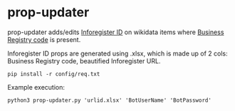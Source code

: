 # prop-updater

prop-updater adds/edits [Inforegister ID](https://www.wikidata.org/wiki/Property:P9321)
on wikidata items where [Business Registry code](https://www.wikidata.org/wiki/Property:P6518) is present.

Inforegister ID props are generated using .xlsx, which is made up of 2 cols: 
Business Registry code, beautified Inforegister URL.

`pip install -r config/req.txt`

Example execution:

`python3 prop-updater.py 'urlid.xlsx' 'BotUserName' 'BotPassword'`
